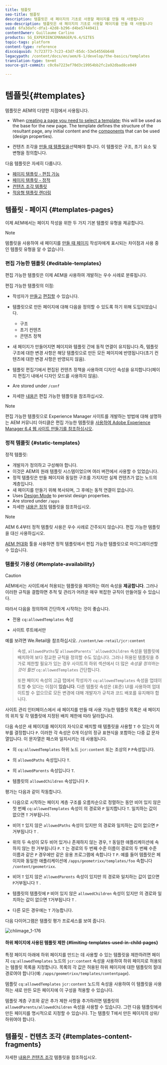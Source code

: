 ```yaml
---
title: 템플릿
seo-title: 템플릿
description: 템플릿은 새 페이지의 기초로 사용할 페이지를 만들 때 사용됩니다
seo-description: 템플릿은 새 페이지의 기초로 사용할 페이지를 만들 때 사용됩니다
uuid: 6fa3dafc-dfa1-42d8-b296-d4be57449411
contentOwner: Guillaume Carlino
products: SG_EXPERIENCEMANAGER/6.4/SITES
topic-tags: platform
content-type: reference
discoiquuid: 7c723773-7c23-43d7-85dc-53e54556b648
legacypath: /content/docs/en/aem/6-1/develop/the-basics/templates
translation-type: tm+mt
source-git-commit: c0c0a7223ef70d3c19954bb2fc2a92dbad8ce049

---
```



# 템플릿{#templates}

템플릿은 AEM의 다양한 지점에서 사용됩니다.

* When [creating a page you need to select a template](#templates-pages); this will be used as the base for the new page. The template defines the structure of the resultant page, any initial content and the [components](/help/sites-authoring/default-components.md) that can be used (design properties).

* 컨텐츠 조각을 [만들 때 템플릿을](#templates-content-fragments)선택해야 합니다. 이 템플릿은 구조, 초기 요소 및 변형을 정의합니다.

다음 템플릿은 자세히 다룹니다.

* [페이지 템플릿 - 편집 가능](/help/sites-developing/page-templates-editable.md)
* [페이지 템플릿 - 정적](/help/sites-developing/page-templates-static.md)
* [컨텐츠 조각 템플릿](/help/sites-developing/content-fragment-templates.md)
* [적응형 템플릿 렌더링](/help/sites-developing/templates-adaptive-rendering.md)

## 템플릿 - 페이지 {#templates-pages}

이제 AEM에서는 페이지 작성을 위한 두 가지 기본 템플릿 유형을 제공합니다.

>[!NOTE]
>
>템플릿을 사용하여 새 페이지를 [만들 때 페이지](/help/sites-authoring/managing-pages.md#creating-a-new-page) 작성자에게 표시되는 차이점과 사용 중인 템플릿 유형을 알 수 없습니다.

### 편집 가능한 템플릿 {#editable-templates}

편집 가능한 템플릿은 이제 AEM을 사용하여 개발하는 우수 사례로 분류됩니다.

편집 가능한 템플릿의 이점:

* 작성자가 [만들고](/help/sites-authoring/templates.md#creating-a-new-template-template-author) [편집할](/help/sites-authoring/templates.md#editing-a-template-structure-template-author) 수 있습니다.

* 템플릿으로 만든 페이지에 대해 다음을 정의할 수 있도록 하기 위해 도입되었습니다.

   * 구조
   * 초기 컨텐츠
   * 콘텐츠 정책

* 새 페이지가 만들어지면 페이지와 템플릿 간에 동적 연결이 유지됩니다.즉, 템플릿 구조에 대한 변경 사항은 해당 템플릿으로 만든 모든 페이지에 반영됩니다(초기 컨텐츠에 대한 변경 사항은 반영되지 않음).
* 템플릿 편집기에서 편집된 컨텐츠 정책을 사용하여 디자인 속성을 유지합니다(페이지 편집기 내에서 디자인 모드를 사용하지 않음).
* Are stored under `/conf`
* 자세한 [내용은](/help/sites-developing/page-templates-editable.md) 편집 가능한 템플릿을 참조하십시오.

>[!NOTE]
>
>편집 가능한 템플릿으로 Experience Manager 사이트를 개발하는 방법에 대해 설명하는 AEM 커뮤니티 아티클은 편집 가능한 템플릿을 [사용하여 Adobe Experience Manager 6.4 웹 사이트 만들기를 참조하십시오](https://helpx.adobe.com/experience-manager/using/first_aem64_website.html).

### 정적 템플릿 {#static-templates}

정적 템플릿:

* 개발자가 정의하고 구성해야 합니다.
* 이것은 AEM의 원래 템플릿 시스템이었으며 여러 버전에서 사용할 수 있었습니다.
* 정적 템플릿은 만들 페이지와 동일한 구조를 가지지만 실제 컨텐츠가 없는 노드의 계층입니다.
* 새 페이지를 만들기 위해 복사되며, 그 후에는 동적 연결이 없습니다.
* Uses [Design Mode](/help/sites-authoring/default-components-designmode.md) to persist design properties.
* Are stored under `/apps`
* 자세한 [내용은 정적](/help/sites-developing/page-templates-static.md) 템플릿을 참조하십시오.

>[!NOTE]
>
>AEM 6.4부터 정적 템플릿 사용은 우수 사례로 간주되지 않습니다. 편집 가능한 템플릿을 대신 사용하십시오.
>
>[AEM 현대화](modernization-tools.md) 툴을 사용하면 정적 템플릿에서 편집 가능한 템플릿으로 마이그레이션할 수 있습니다.

### 템플릿 가용성 {#template-availability}

>[!CAUTION]
>
>AEM에서는 사이트에서 허용되는 템플릿을 제어하는 여러 속성을 **제공합니다**. 그러나 이러한 규칙을 결합하면 추적 및 관리가 어려운 매우 복잡한 규칙이 만들어질 수 있습니다.
>
>따라서 다음을 정의하여 간단하게 시작하는 것이 좋습니다.
>
>* 전용 `cq:allowedTemplates` 속성
   >
   >
* 사이트 루트에서만
>
>
예를 보려면 We.Retail을 참조하십시오. `/content/we-retail/jcr:content`
>
>속성, `allowedPaths`및 `allowedParents``allowedChildren` 속성을 템플릿에 배치하여 보다 정교한 규칙을 정의할 수도 있습니다. 그러나 허용된 템플릿을 추가로 제한할 필요가 있는 경우 사이트의 하위 섹션에서 더 많은 *속성을 정의하는 것이 훨씬* `cq:allowedTemplates` 간단합니다.
>
>또한 페이지 속성의 고급 탭에서 작성자가 `cq:allowedTemplates` 속성을 업데이트할 **수** 있다는 이점이 **있습니다**. 다른 템플릿 속성은 (표준) UI를 사용하여 업데이트할 수 없으므로 모든 변경에 대해 개발자가 규칙과 코드 배포를 유지해야 합니다.

사이트 관리 인터페이스에서 새 페이지를 만들 때 사용 가능한 템플릿 목록은 새 페이지의 위치 및 각 템플릿에 지정된 배치 제한에 따라 달라집니다.

다음 속성은 새 페이지를 페이지의 자식으로 배치할 때 템플릿을 사용할 `T` 수 있는지 여부를 결정합니다 `P`. 이러한 각 속성은 0개 이상의 정규 표현식을 포함하는 다중 값 문자열입니다. 이 문자열은 패스와 일치시키는 데 사용됩니다.

* 의 `cq:allowedTemplates` 하위 노드 `jcr:content` 또는 조상의 `P` `P`속성입니다.

* 의 `allowedPaths` 속성입니다 `T`.

* 의 `allowedParents` 속성입니다 `T`.

* 템플릿의 `allowedChildren` 속성입니다 `P`.

평가는 다음과 같이 작동합니다.

* 다음으로 시작하는 페이지 계층 구조를 오름차순으로 정렬하는 동안 비어 있지 않은 첫 번째 `cq:allowedTemplates` 속성이 의 경로와 `P` 일치합니다 `T`. 일치하는 값이 없으면 `T` 거부됩니다.

* 비어 `T` 있지 않은 `allowedPaths` 속성이 있지만 의 경로와 일치하는 값이 없으면 `P`거부됩니다 `T` .

* 위의 두 속성이 모두 비어 있거나 존재하지 않는 경우, `T` 동일한 애플리케이션에 속하지 않는 한 거부됩니다 `P`. `T` 는 경로의 두 번째 수준 이름이 경로의 두 번째 수준 이름과 같은 `P` 경우에만 같은 응용 프로그램에 속합니다 `T` `P`. 예를 들어 템플릿은 페이지와 동일한 애플리케이션에 `/apps/geometrixx/templates/foo` 속합니다 `/content/geometrixx`.

* 비어 `T` 있지 않은 `allowedParents` 속성이 있지만 의 경로와 일치하는 값이 없으면 `P`거부됩니다 `T` .

* 템플릿의 템플릿에 `P` 비어 있지 않은 `allowedChildren` 속성이 있지만 의 경로와 일치하는 값이 없으면 `T`거부됩니다 `T` .

* 다른 모든 경우에는 `T` 가능합니다.

다음 다이어그램은 템플릿 평가 프로세스를 보여 줍니다.

![chlimage_1-176](assets/chlimage_1-176.png)

#### 하위 페이지에 사용된 템플릿 제한 {#limiting-templates-used-in-child-pages}

특정 페이지 아래에 하위 페이지를 만드는 데 사용할 수 있는 템플릿을 제한하려면 페이지 `cq:allowedTemplates` 노드의 `jcr:content` 속성을 사용하여 하위 페이지로 허용되는 템플릿 목록을 지정합니다. 목록의 각 값은 허용된 하위 페이지에 대한 템플릿의 절대 경로여야 합니다(예: `/apps/geometrixx/templates/contentpage`).

템플릿 `cq:allowedTemplates` `jcr:content` 노드의 속성을 사용하여 이 템플릿을 사용하는 새로 만든 모든 페이지에 이 구성을 적용할 수 있습니다.

템플릿 계층 구조와 같은 추가 제한 사항을 추가하려면 템플릿의 `allowedParents/allowedChildren` 속성을 사용할 수 있습니다. 그런 다음 템플릿에서 만든 페이지를 명시적으로 지정할 수 있습니다. T는 템플릿 T에서 만든 페이지의 상위/하위여야 합니다.

## 템플릿 - 컨텐츠 조각 {#templates-content-fragments}

자세한 [내용은 컨텐츠 조각](/help/sites-developing/content-fragment-templates.md) 템플릿을 참조하십시오.
